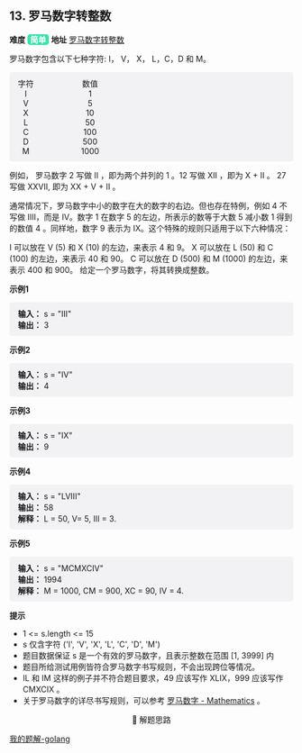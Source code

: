 ## 13. 罗马数字转整数
<span style="font-weight:bold;font-size:14px">难度</span> <span style="background:#3de1ad;border-radius:5px;padding:1px 5px;font-weight:bold;color:#ffffff">简单</span>  <span style="font-weight:bold;font-size:14px">地址</span> [罗马数字转整数](https://leetcode.cn/problems/roman-to-integer/)

罗马数字包含以下七种字符: I， V， X， L，C，D 和 M。

<div style="background:#f2f2f4;padding:10px 15px;border-radius:5px;">
<div style="display: inline-block;margin-right: 80px;text-align: center">
    <span>字符</span> <br>
    <span>I</span> <br>
    <span>V</span> <br>
    <span>X</span> <br>
    <span>L</span> <br>
    <span>C</span>  <br>
    <span>D</span>  <br>
    <span>M</span> <br>
</div>
<div style="display: inline-block;text-align: center">
    <span>数值</span>   <br>
    <span>1</span> <br>
    <span>5</span> <br>
    <span>10</span> <br>
    <span>50</span> <br>
    <span>100</span>  <br>
    <span>500</span>  <br>
    <span>1000</span> <br>
</div>
</div>

例如， 罗马数字 2 写做 II ，即为两个并列的 1 。12 写做 XII ，即为 X + II 。 27 写做  XXVII, 即为 XX + V + II 。

通常情况下，罗马数字中小的数字在大的数字的右边。但也存在特例，例如 4 不写做 IIII，而是 IV。数字 1 在数字 5 的左边，所表示的数等于大数 5 减小数 1 得到的数值 4 。同样地，数字 9 表示为 IX。这个特殊的规则只适用于以下六种情况：

I 可以放在 V (5) 和 X (10) 的左边，来表示 4 和 9。
X 可以放在 L (50) 和 C (100) 的左边，来表示 40 和 90。
C 可以放在 D (500) 和 M (1000) 的左边，来表示 400 和 900。
给定一个罗马数字，将其转换成整数。

<span style="font-size:14px;font-weight:bold">示例1</span>

<p style="background:#f2f2f4;padding:10px 15px;border-radius:5px;">
  <span style="font-size:14px;font-weight:bold">输入：</span>
  <span style="font-size:14px;">s = "III"</span>
  <br>
  <span style="font-size:14px;font-weight:bold">输出：</span>
  <span style="font-size:14px;">3</span>
</p>

<span style="font-size:14px;font-weight:bold">示例2</span>

<p style="background:#f2f2f4;padding:10px 15px;border-radius:5px;">
  <span style="font-size:14px;font-weight:bold">输入：</span>
  <span style="font-size:14px;">s = "IV"</span>
  <br>
  <span style="font-size:14px;font-weight:bold">输出：</span>
  <span style="font-size:14px;">4</span>
</p>

<span style="font-size:14px;font-weight:bold">示例3</span>

<p style="background:#f2f2f4;padding:10px 15px;border-radius:5px;">
  <span style="font-size:14px;font-weight:bold">输入：</span>
  <span style="font-size:14px;">s = "IX"</span>
  <br>
  <span style="font-size:14px;font-weight:bold">输出：</span>
  <span style="font-size:14px;">9</span>
</p>

<span style="font-size:14px;font-weight:bold">示例4</span>

<p style="background:#f2f2f4;padding:10px 15px;border-radius:5px;">
  <span style="font-size:14px;font-weight:bold">输入：</span>
  <span style="font-size:14px;">s = "LVIII"</span>
  <br>
  <span style="font-size:14px;font-weight:bold">输出：</span>
  <span style="font-size:14px;">58</span>
  <br>
  <span style="font-size:14px;font-weight:bold">解释：</span>
  <span style="font-size:14px;">L = 50, V= 5, III = 3.</span>
</p>
<span style="font-size:14px;font-weight:bold">示例5</span>

<p style="background:#f2f2f4;padding:10px 15px;border-radius:5px;">
  <span style="font-size:14px;font-weight:bold">输入：</span>
  <span style="font-size:14px;">s = "MCMXCIV"</span>
  <br>
  <span style="font-size:14px;font-weight:bold">输出：</span>
  <span style="font-size:14px;">1994</span>
  <br>
  <span style="font-size:14px;font-weight:bold">解释：</span>
  <span style="font-size:14px;">M = 1000, CM = 900, XC = 90, IV = 4.</span>
</p>

<span style="font-size:14px;font-weight:bold;">提示</span>

<ul>
  <li>1 <= s.length <= 15</li>
  <li>s 仅含字符 ('I', 'V', 'X', 'L', 'C', 'D', 'M')</li>
  <li>题目数据保证 s 是一个有效的罗马数字，且表示整数在范围 [1, 3999] 内</li>
  <li>题目所给测试用例皆符合罗马数字书写规则，不会出现跨位等情况。
</li>
  <li>IL 和 IM 这样的例子并不符合题目要求，49 应该写作 XLIX，999 应该写作 CMXCIX 。</li>
  <li>关于罗马数字的详尽书写规则，可以参考 <a href="https://b2b.partcommunity.com/community/knowledge/zh_CN/detail/10753/%E7%BD%97%E9%A9%AC%E6%95%B0%E5%AD%97#knowledge_article">罗马数字 - Mathematics</a> 。</li>
</ul>
<div style="text-align:center">
  <span>🔑 解题思路</span>
  <p style="display: none">注意 9</p>
</div>

  [我的题解-golang](../golang_code/new_user_list/roman_to_int.go)


